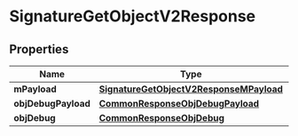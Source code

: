 

# SignatureGetObjectV2Response

## Properties

Name | Type | Description | Notes
------------ | ------------- | ------------- | -------------
**mPayload** | [**SignatureGetObjectV2ResponseMPayload**](SignatureGetObjectV2ResponseMPayload.md) |  | 
**objDebugPayload** | [**CommonResponseObjDebugPayload**](CommonResponseObjDebugPayload.md) |  |  [optional]
**objDebug** | [**CommonResponseObjDebug**](CommonResponseObjDebug.md) |  |  [optional]




